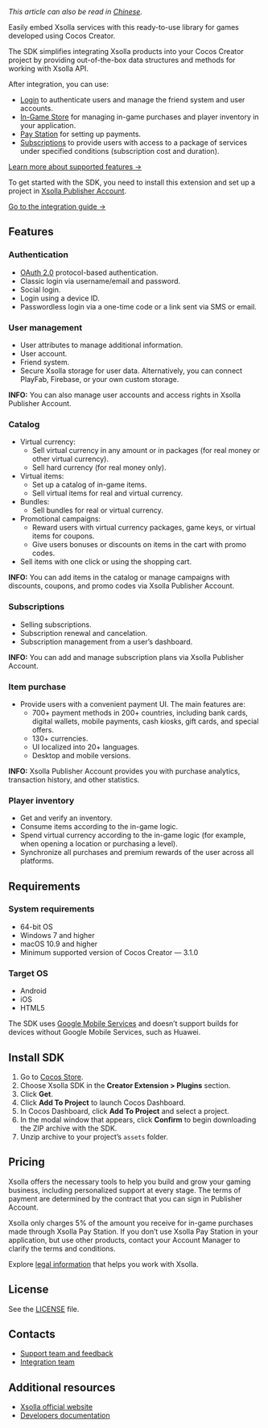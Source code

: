 *This article can also be read in [Chinese](https://github.com/xsolla/commerce-cocos-sdk/blob/master/extensions/xsolla-commerce-sdk/assets/README.zh.md).*

Easily embed Xsolla services with this ready-to-use library for games developed using Cocos Creator.

The SDK simplifies integrating Xsolla products into your Cocos Creator project by providing out-of-the-box data structures and methods for working with Xsolla API.

After integration, you can use:

* [Login](https://developers.xsolla.com/doc/login/) to authenticate users and manage the friend system and user accounts.
* [In-Game Store](https://developers.xsolla.com/doc/in-game-store/) for managing in-game purchases and player inventory in your application.
* [Pay Station](https://developers.xsolla.com/doc/pay-station/) for setting up payments.
* [Subscriptions](https://developers.xsolla.com/doc/subscriptions/) to provide users with access to a package of services under specified conditions (subscription cost and duration).

[Learn more about supported features →](#features)

To get started with the SDK, you need to install this extension and set up a project in [Xsolla Publisher Account](https://publisher.xsolla.com/signup?store_type=sdk&utm_source=sdk&utm_medium=cocos-store).

[Go to the integration guide →](https://developers.xsolla.com/sdk/cocos/)

## Features

### Authentication

* [OAuth 2.0](https://oauth.net/2/) protocol-based authentication.
* Classic login via username/email and password.
* Social login.
* Login using a device ID.
* Passwordless login via a one-time code or a link sent via SMS or email.


### User management

* User attributes to manage additional information.
* User account.
* Friend system.
* Secure Xsolla storage for user data. Alternatively, you can connect PlayFab, Firebase, or your own custom storage.

**INFO:** You can also manage user accounts and access rights in Xsolla Publisher Account.

### Catalog

* Virtual currency:
    * Sell virtual currency in any amount or in packages (for real money or other virtual currency).
    * Sell hard currency (for real money only).
* Virtual items:
    * Set up a catalog of in-game items.
    * Sell virtual items for real and virtual currency.
* Bundles:
    * Sell bundles for real or virtual currency.
* Promotional campaigns:
    * Reward users with virtual currency packages, game keys, or virtual items for coupons.
    * Give users bonuses or discounts on items in the cart with promo codes.
* Sell items with one click or using the shopping cart.

**INFO:** You can add items in the catalog or manage campaigns with discounts, coupons, and promo codes via Xsolla Publisher Account.

### Subscriptions
* Selling subscriptions.
* Subscription renewal and cancelation.
* Subscription management from a user’s dashboard.

**INFO:** You can add and manage subscription plans via Xsolla Publisher Account.

### Item purchase

* Provide users with a convenient payment UI. The main features are:
    * 700+ payment methods in 200+ countries, including bank cards, digital wallets, mobile payments, cash kiosks, gift cards, and special offers.
    * 130+ currencies.
    * UI localized into 20+ languages.
    * Desktop and mobile versions.

**INFO:** Xsolla Publisher Account provides you with purchase analytics, transaction history, and other statistics.


### Player inventory

* Get and verify an inventory.
* Consume items according to the in-game logic.
* Spend virtual currency according to the in-game logic (for example, when opening a location or purchasing a level).
* Synchronize all purchases and premium rewards of the user across all platforms.


## Requirements


### System requirements

* 64-bit OS
* Windows 7 and higher
* macOS 10.9 and higher
* Minimum supported version of Cocos Creator — 3.1.0


### Target OS

* Android
* iOS
* HTML5

The SDK uses [Google Mobile Services](https://www.android.com/gms/) and doesn’t support builds for devices without Google Mobile Services, such as Huawei.

## Install SDK

1. Go to [Cocos Store](https://store.cocos.com/app/en/detail/3715).
2. Choose Xsolla SDK in the **Creator Extension > Plugins** section.
3. Click **Get**.
4. Click **Add To Project** to launch Cocos Dashboard.
5. In Cocos Dashboard, click **Add To Project** and select a project.
6. In the modal window that appears, click **Confirm** to begin downloading the ZIP archive with the SDK.
7. Unzip archive to your project’s `assets` folder.

## Pricing

Xsolla offers the necessary tools to help you build and grow your gaming business, including personalized support at every stage. The terms of payment are determined by the contract that you can sign in Publisher Account.

Xsolla only charges 5% of the amount you receive for in-game purchases made through Xsolla Pay Station. If you don’t use Xsolla Pay Station in your application, but use other products, contact your Account Manager to clarify the terms and conditions.

Explore [legal information](https://xsolla.com/legal-agreements) that helps you work with Xsolla.


## License
See the [LICENSE](https://github.com/xsolla/commerce-cocos-sdk/blob/master/extensions/xsolla-commerce-sdk/LICENSE.txt) file.


## Contacts

* [Support team and feedback](https://xsolla.com/partner-support)
* [Integration team](mailto:integration@xsolla.com)


## Additional resources

* [Xsolla official website](https://xsolla.com/)
* [Developers documentation](https://developers.xsolla.com/sdk/cocos//?utm_source=sdk&utm_medium=cocos-store)

